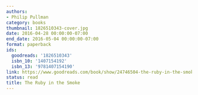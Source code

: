 ```yaml
---
authors:
- Philip Pullman
category: books
thumbnail: 1826510343-cover.jpg
date: 2016-04-28 00:00:00-07:00
end_date: 2016-05-04 00:00:00-07:00
format: paperback
ids:
  goodreads: '1826510343'
  isbn_10: '1407154192'
  isbn_13: '9781407154190'
link: https://www.goodreads.com/book/show/24746504-the-ruby-in-the-smoke
status: read
title: The Ruby in the Smoke
---
```

